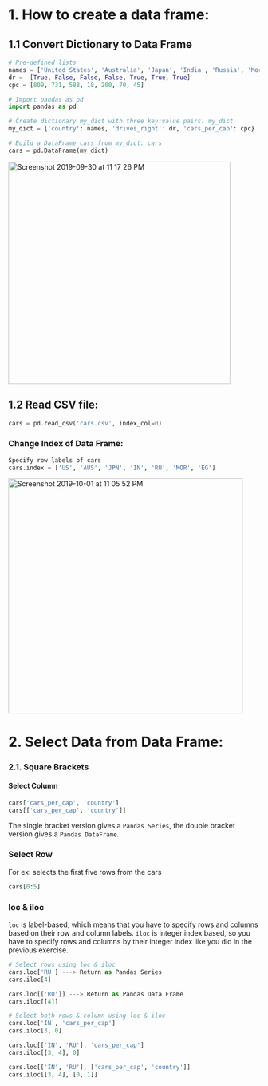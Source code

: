 # 1. How to create a data frame:
## 1.1 Convert Dictionary to Data Frame

```Python
# Pre-defined lists
names = ['United States', 'Australia', 'Japan', 'India', 'Russia', 'Morocco', 'Egypt']
dr =  [True, False, False, False, True, True, True]
cpc = [809, 731, 588, 18, 200, 70, 45]

# Import pandas as pd
import pandas as pd

# Create dictionary my_dict with three key:value pairs: my_dict
my_dict = {'country': names, 'drives_right': dr, 'cars_per_cap': cpc}

# Build a DataFrame cars from my_dict: cars
cars = pd.DataFrame(my_dict)
```
<img width="445" alt="Screenshot 2019-09-30 at 11 17 26 PM" src="https://user-images.githubusercontent.com/47073386/65895276-caba5f00-e3dd-11e9-9595-374d9ee9ffdf.png">

## 1.2 Read CSV file:
```Python
cars = pd.read_csv('cars.csv', index_col=0)
```
### Change Index of Data Frame:
```Python
Specify row labels of cars
cars.index = ['US', 'AUS', 'JPN', 'IN', 'RU', 'MOR', 'EG']
```
<img width="470" alt="Screenshot 2019-10-01 at 11 05 52 PM" src="https://user-images.githubusercontent.com/47073386/65974774-1c2b2280-e4a0-11e9-8fff-5d2a921cc219.png">

# 2. Select Data from Data Frame:

### 2.1. Square Brackets 
#### Select Column
```Python
cars['cars_per_cap', 'country']
cars[['cars_per_cap', 'country']]
```
The single bracket version gives a `Pandas Series`, the double bracket version gives a `Pandas DataFrame`.

### Select Row
For ex: selects the first five rows from the cars
```Python
cars[0:5]
```

### loc & iloc
`loc` is label-based, which means that you have to specify rows and columns based on their row and column labels. 
`iloc` is integer index based, so you have to specify rows and columns by their integer index like you did in the previous exercise.
```Python
# Select rows using loc & iloc
cars.loc['RU'] ---> Return as Pandas Series
cars.iloc[4]

cars.loc[['RU']] ---> Return as Pandas Data Frame
cars.iloc[[4]]
```

```Python
# Select both rows & column using loc & iloc
cars.loc['IN', 'cars_per_cap']
cars.iloc[3, 0]

cars.loc[['IN', 'RU'], 'cars_per_cap']
cars.iloc[[3, 4], 0]

cars.loc[['IN', 'RU'], ['cars_per_cap', 'country']]
cars.iloc[[3, 4], [0, 1]]
```
